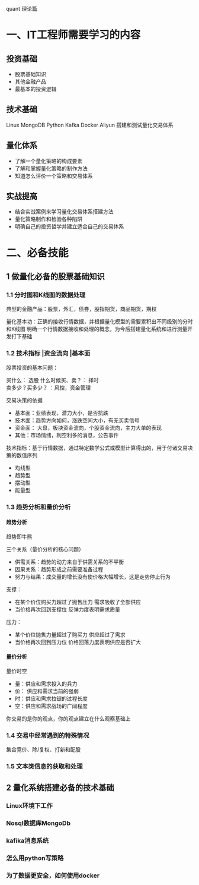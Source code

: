 quant
理论篇
# 一、IT工程师需要学习的内容
## 投资基础
- 股票基础知识
- 其他金融产品
- 最基本的投资逻辑

## 技术基础
Linux MongoDB Python Kafka Docker Aliyun
搭建和测试量化交易体系

## 量化体系
- 了解一个量化策略的构成要素
- 了解和掌握量化策略的制作方法
- 知道怎么评价一个策略和交易体系

## 实战提高
- 结合实战案例来学习量化交易体系搭建方法
- 量化策略制作和检验各种陷阱
- 明确自己的投资哲学并建立适合自己的交易体系

# 二、必备技能
## 1 做量化必备的股票基础知识
### 1.1 分时图和K线图的数据处理
典型的金融产品：股票，外汇，债券，股指期货，商品期货，期权

量化基本功：正确的接收行情数据，并根据量化模型的需要累积出不同级别的分时和K线图
明确一个行情数据接收和处理的概念，为今后搭建量化系统和进行测量开发打下基础

### 1.2 技术指标 |资金流向 |基本面
股票投资的基本问题：   

买什么： 选股
什么时候买、卖？： 择时     
卖多少？买多少？ ：风控，资金管理    

交易决策的依据
- 基本面：业绩表现，潜力大小，是否抗跌
- 技术面：趋势方向如何，涨跌空间大小，有无买卖信号
- 资金面： 大盘，板块资金流向，个股资金流向，主力大单的表现
- 其他：市场情绪，利空利多的消息，公告事件


 技术指标：基于行情数据，通过特定数学公式或模型计算得出的，用于付诸交易决策的数值序列
 - 均线型
 - 趋势型
 - 摆动型
 - 能量型

### 1.3 趋势分析和量价分析
#### 趋势分析
趋势即牛熊

三个关系（量价分析的核心问题）
- 供需关系：趋势的动力来自于供需关系的不平衡
- 因果关系：趋势形成之前需要准备过程
- 努力与结果：成交量的增长没有使价格大幅增长，这是走势停止行为

支撑：
- 在某个价位购买力超过了抛售压力 需求吸收了全部供应
- 当价格再次回到支撑位 反弹力度表明需求质量

压力：
- 某个价位抛售力量超过了购买力 供应超过了需求
- 当价格再次回到压力位 价格回落力度表明供应是否扩大
#### 量价分析
量价时空
- 量：供应和需求投入的兵力
- 价： 供应和需求当前的强弱
- 时：供应和需求拉锯的过程长度
- 空：供应和需求战场的广阔程度

你交易的是你的观点，你的观点建立在什么观察基础上

### 1.4 交易中经常遇到的特殊情况
集合竞价、除/复权、打新和配股
### 1.5 文本类信息的获取和处理

## 2 量化系统搭建必备的技术基础
### Linux环境下工作
### Nosql数据库MongoDb
### kafika消息系统
### 怎么用python写策略
### 为了数据更安全，如何使用docker
